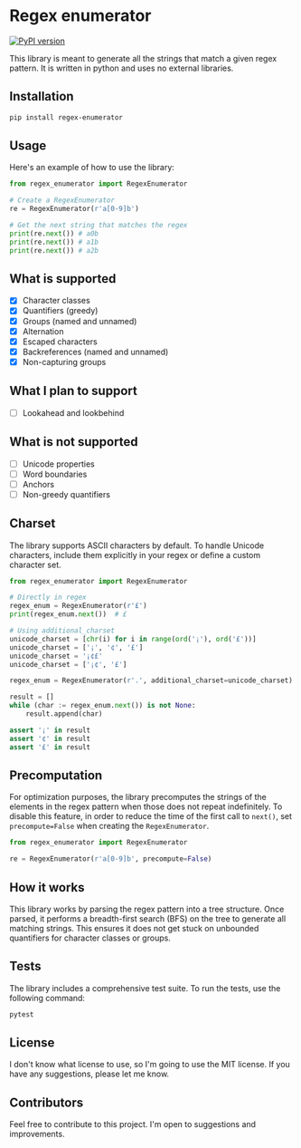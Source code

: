 # Regex enumerator

[![PyPI version](https://img.shields.io/pypi/v/regex-enumerator.svg)](https://pypi.org/project/regex-enumerator/)

This library is meant to generate all the strings that match a given regex pattern. It is written in python and uses no external libraries.

## Installation

```bash
pip install regex-enumerator
```

## Usage

Here's an example of how to use the library:

```python
from regex_enumerator import RegexEnumerator

# Create a RegexEnumerator
re = RegexEnumerator(r'a[0-9]b')

# Get the next string that matches the regex
print(re.next()) # a0b
print(re.next()) # a1b
print(re.next()) # a2b
```

## What is supported

- [x] Character classes
- [x] Quantifiers (greedy)
- [x] Groups (named and unnamed)
- [x] Alternation
- [x] Escaped characters
- [x] Backreferences (named and unnamed)
- [x] Non-capturing groups

## What I plan to support

- [ ] Lookahead and lookbehind

## What is not supported

- [ ] Unicode properties
- [ ] Word boundaries
- [ ] Anchors
- [ ] Non-greedy quantifiers

## Charset

The library supports ASCII characters by default. To handle Unicode characters, include them explicitly in your regex or define a custom character set.

```python
from regex_enumerator import RegexEnumerator

# Directly in regex
regex_enum = RegexEnumerator(r'£')
print(regex_enum.next())  # £

# Using additional_charset
unicode_charset = [chr(i) for i in range(ord('¡'), ord('£'))]
unicode_charset = ['¡', '¢', '£']
unicode_charset = '¡¢£'
unicode_charset = ['¡¢', '£']

regex_enum = RegexEnumerator(r'.', additional_charset=unicode_charset)

result = []
while (char := regex_enum.next()) is not None:
    result.append(char)

assert '¡' in result
assert '¢' in result
assert '£' in result
```

## Precomputation

For optimization purposes, the library precomputes the strings of the elements in the regex pattern when those does not repeat indefinitely. To disable this feature, in order to reduce the time of the first call to `next()`, set `precompute=False` when creating the `RegexEnumerator`.

```python
from regex_enumerator import RegexEnumerator

re = RegexEnumerator(r'a[0-9]b', precompute=False)
```

## How it works

This library works by parsing the regex pattern into a tree structure. Once parsed, it performs a breadth-first search (BFS) on the tree to generate all matching strings. This ensures it does not get stuck on unbounded quantifiers for character classes or groups.

## Tests

The library includes a comprehensive test suite. To run the tests, use the following command:

```bash
pytest
```

## License

I don't know what license to use, so I'm going to use the MIT license. If you have any suggestions, please let me know.

## Contributors

Feel free to contribute to this project. I'm open to suggestions and improvements.
